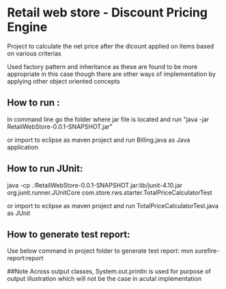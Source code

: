 # Retail web store - Discount Pricing Engine
Project to calculate the net price after the dicount applied on items  based on various criterias

Used factory pattern and inheritance as these are found to be more appropriate in this case though there are other ways of implementation by applying other object oriented concepts

## How to run :
In command line go the folder where jar file is located and run "java -jar RetailWebStore-0.0.1-SNAPSHOT.jar"

or import to eclipse as maven project and run Billing.java as Java application

## How to run JUnit:
java -cp .:RetailWebStore-0.0.1-SNAPSHOT.jar:lib/junit-4.10.jar org.junit.runner.JUnitCore com.store.rws.starter.TotalPriceCalculatorTest

or import to eclipse as maven project and run TotalPriceCalculatorTest.java as JUnit


## How to generate test report: 

Use below command in project folder to generate test report:
mvn surefire-report:report 


##Note
Across output classes, System.out.println is used for purpose of output illustration which will not be the case in acutal implementation
